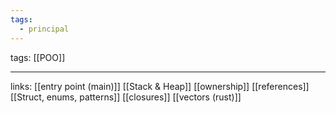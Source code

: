 ```yaml
---
tags:
  - principal
---
```

tags: [[POO]]

---

links:
[[entry point  (main)]]
[[Stack & Heap]]
[[ownership]]
[[references]]
[[Struct, enums, patterns]]
[[closures]]
[[vectors (rust)]]

